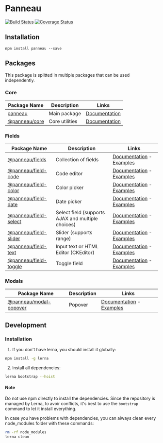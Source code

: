 Panneau
============

[![Build Status](https://travis-ci.org/Folkloreatelier/panneau-js.svg?branch=master)](https://travis-ci.org/Folkloreatelier/panneau-js)
[![Coverage Status](https://coveralls.io/repos/github/Folkloreatelier/panneau-js/badge.svg?branch=master)](https://coveralls.io/github/Folkloreatelier/panneau-js?branch=master)

## Installation
```
npm install panneau --save
```

## Packages
This package is splitted in multiple packages that can be used independently.

### Core

| Package Name | Description | Links |
| ------------ | ----------- | ----- |
| [panneau](https://github.com/Folkloreatelier/panneau-js/tree/master/packages/panneau) | Main package |  [Documentation](https://github.com/Folkloreatelier/panneau-js/tree/master/packages/panneau/) |
| [@panneau/core](https://github.com/Folkloreatelier/panneau-js/tree/master/packages/core) | Core utilities |  [Documentation](https://github.com/Folkloreatelier/panneau-js/tree/master/packages/core/) |

### Fields

| Package Name | Description | Links |
| ------------ | ----------- | ----- |
| [@panneau/fields](https://github.com/Folkloreatelier/panneau-js/tree/master/fields/fields) | Collection of fields |  [Documentation](https://github.com/Folkloreatelier/panneau-js/tree/master/fields/fields/) - [Examples](https://folkloreatelier.github.io/panneau-js/?selectedKind=FieldsGroup&selectedStory=simple) |
| [@panneau/field-code](https://github.com/Folkloreatelier/panneau-js/tree/master/fields/code) | Code editor |  [Documentation](https://github.com/Folkloreatelier/panneau-js/tree/master/fields/code/) - [Examples](https://folkloreatelier.github.io/panneau-js/?selectedKind=Fields%2FCode&selectedStory=simple) |
| [@panneau/field-color](https://github.com/Folkloreatelier/panneau-js/tree/master/fields/color) | Color picker |  [Documentation](https://github.com/Folkloreatelier/panneau-js/tree/master/fields/color/) - [Examples](https://folkloreatelier.github.io/panneau-js/?selectedKind=Fields%2FColor&selectedStory=simple) |
| [@panneau/field-date](https://github.com/Folkloreatelier/panneau-js/tree/master/fields/date) | Date picker |  [Documentation](https://github.com/Folkloreatelier/panneau-js/tree/master/fields/date/) - [Examples](https://folkloreatelier.github.io/panneau-js/?selectedKind=Fields%2FDate&selectedStory=simple) |
| [@panneau/field-select](https://github.com/Folkloreatelier/panneau-js/tree/master/fields/select) | Select field (supports AJAX and multiple choices) |  [Documentation](https://github.com/Folkloreatelier/panneau-js/tree/master/fields/select/) - [Examples](https://folkloreatelier.github.io/panneau-js/?selectedKind=Fields%2FSelect&selectedStory=simple) |
| [@panneau/field-slider](https://github.com/Folkloreatelier/panneau-js/tree/master/fields/slider) | Slider (supports range) |  [Documentation](https://github.com/Folkloreatelier/panneau-js/tree/master/fields/slider/) - [Examples](https://folkloreatelier.github.io/panneau-js/?selectedKind=Fields%2FSlider&selectedStory=simple) |
| [@panneau/field-text](https://github.com/Folkloreatelier/panneau-js/tree/master/fields/text) | Input text or HTML Editor (CKEditor) |  [Documentation](https://github.com/Folkloreatelier/panneau-js/tree/master/fields/text/) - [Examples](https://folkloreatelier.github.io/panneau-js/?selectedKind=Fields%2FText&selectedStory=simple) |
| [@panneau/field-toggle](https://github.com/Folkloreatelier/panneau-js/tree/master/fields/toggle) | Toggle field |  [Documentation](https://github.com/Folkloreatelier/panneau-js/tree/master/fields/toggle/) - [Examples](https://folkloreatelier.github.io/panneau-js/?selectedKind=Fields%2FToggle&selectedStory=simple) |

### Modals

| Package Name | Description | Links |
| ------------ | ----------- | ----- |
| [@panneau/modal-popover](https://github.com/Folkloreatelier/panneau-js/tree/master/modals/popover) | Popover |  [Documentation](https://github.com/Folkloreatelier/panneau-js/tree/master/modals/popover/) - [Examples](https://folkloreatelier.github.io/panneau-js/?selectedKind=Modals%2FPopover&selectedStory=simple) |


## Development

### Installation

1. If you don't have lerna, you should install it globally:
```bash
npm install -g lerna
```

2. Install all dependencies:
```bash
lerna bootstrap --hoist
```

#### Note
Do not use npm directly to install the dependencies. Since the repository is managed by Lerna, to avoir conflicts, it's best to use the `bootstrap` command to let it install everything.

In case you have problems with dependencies, you can always clean every node_modules folder with these commands:

```bash
rm -rf node_modules
lerna clean
```
